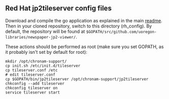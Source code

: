 Red Hat jp2tileserver config files
-----

Download and compile the go application as explained in the main
[readme](../README.md).  Then in your cloned repository, switch to this
directory (rh_config).  By default, the repository will be found at
`$GOPATH/src/github.com/uoregon-libraries/newspaper-jp2-viewer/`.

These actions should be performed as root (make sure you set GOPATH, as it
probably isn't set by default for root):

    mkdir /opt/chronam-support/
    cp init.sh /etc/init.d/tileserver
    cp tileserver.conf /etc
    # edit tileserver.conf
    cp $GOPATH/bin/jp2tileserver /opt/chronam-support/jp2tileserver
    chkconfig --add tileserver
    chkconfig tileserver on
    service tileserver start
